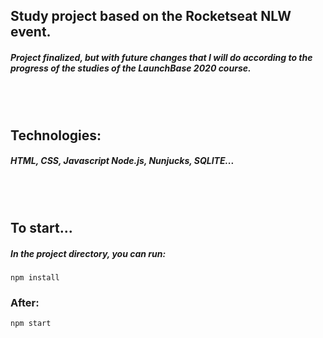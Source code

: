 <h2>Study project based on the Rocketseat NLW event.</h2>

<h5>Project finalized, but with future changes that I will do according to the progress of the studies of the LaunchBase 2020 course.</h5>

<br/>
<br/>

<h2>Technologies:</h2>
<h5>
HTML,
CSS,
Javascript
Node.js, 
Nunjucks,
SQLITE...
</h5>
<br/>
<br/>

<h2>To start...</h2>
<h5>In the project directory, you can run: <br/></h5>
<code>npm install</code>
<h3>After: <br/></h3>
<code>npm start</code>
